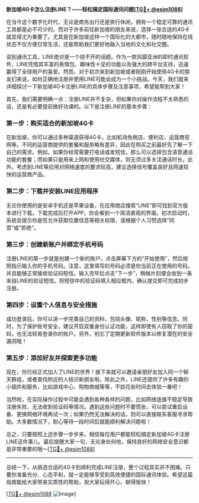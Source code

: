 **新加坡4G卡怎么注册LINE？——轻松搞定国际通讯问题[[TG💪+ @esim1088](https://t.me/s/esim1088)]**

在当今这个数字化时代，无论是商务出行还是旅行休闲，拥有一个稳定可靠的通讯工具都是必不可少的。而对于许多前往新加坡的朋友来说，选择一张合适的4G卡就显得尤为重要了。尤其是在新加坡这样一个国际化的大都市，随时随地保持在线状态不仅方便日常生活，还能帮助我们更好地融入当地的文化和社交圈。

说到通讯工具，LINE绝对是一个绕不开的话题。作为一款风靡亚洲的即时通讯软件，LINE凭借其丰富的表情包、趣味性十足的功能以及强大的跨平台支持，迅速赢得了全球用户的喜爱。然而，对于初次来到新加坡或者刚刚开始使用4G卡的朋友们来说，如何正确地注册并使用LINE可能会成为一个小挑战。今天，我们就来详细探讨一下新加坡4G卡注册LINE的具体步骤及注意事项，希望能帮到大家！

首先，我们需要明确一点：注册LINE并不复杂，但如果你对操作流程不太熟悉的话，还是有必要提前做好功课的。以下是注册LINE的基本步骤：

### 第一步：购买适合的新加坡4G卡

在新加坡，你可以通过多种渠道获得4G卡，比如机场免税店、便利店、运营商官网等。不同的运营商提供的套餐和服务略有差异，因此在购买之前最好先了解一下自己的需求。例如，如果你经常需要打电话或发短信，那么可以选择包含语音通话功能的套餐；而如果只是用来上网和使用社交媒体，则无须过多关注通话时长。此外，考虑到LINE等应用对网络速度的要求较高，建议选择信号覆盖良好且网速较快的运营商产品。

### 第二步：下载并安装LINE应用程序

无论你使用的是安卓手机还是苹果设备，在应用商店搜索“LINE”即可找到官方版本进行下载。下载完成后打开APP，你会看到一个简洁直观的界面。初次启动时，系统会提示你是否允许获取位置信息等相关权限，请根据个人习惯选择“同意”或“拒绝”。

### 第三步：创建新账户并绑定手机号码

注册LINE的第一步就是创建一个新的账户。点击屏幕下方的“开始使用”，然后按照指示输入你的手机号码。注意，这里填写的号码必须是你当前正在使用的号码，并且能够正常接收验证码短信。输入完毕后点击“下一步”，稍候片刻便会收到一条来自LINE的验证短信。将短信中的验证码填入相应框内，确认提交即可完成初步注册。

### 第四步：设置个人信息与安全措施

成功登录后，你可以进一步完善自己的资料，包括头像、昵称、性别等信息。同时，为了保护账号安全，建议开启双重身份认证功能，这样即使有人窃取了你的密码，也无法轻易登录你的账户。另外，别忘了定期更新软件版本以修复潜在的安全漏洞哦！

### 第五步：添加好友并探索更多功能

现在，你已经正式加入了LINE的世界！接下来就可以邀请亲朋好友加入同一个聊天群组，或者查找附近的人结识新朋友啦。除此之外，LINE还提供了许多有趣的小插件和服务，比如游戏中心、购物商城等等，不妨花些时间去体验一番吧！

当然啦，在实际操作过程中可能会遇到各种各样的问题，比如网络连接不稳定导致注册失败、无法收到验证码等情况。遇到这些问题时不要慌张，可以尝试重启设备、更换网络环境再试一次；如果仍然无法解决的话，则可以直接联系客服寻求帮助。大多数情况下，耐心等待一段时间后就能顺利解决问题啦！

总之，只要按照上述步骤一步步来，相信每位用户都能轻松搞定新加坡4G卡注册LINE这件事儿。最后提醒大家一句，无论身处何地，保持良好的网络安全意识都是非常重要的哦～[[TG💪+ @esim1088](https://t.me/s/esim1088)]

---

总结一下，从挑选合适的4G卡到顺利完成LINE注册，整个过程其实并不困难。只要你准备充分、心态平和，就一定能够享受到高效便捷的国际通讯体验。希望这篇指南能给大家带来实质性的帮助，祝大家玩得开心、聊得愉快！

[[TG💪+ @esim1088](https://t.me/s/esim1088) ![Image](https://i.postimg.cc/4NQfJmqS/Snipaste-2025-05-13-00-14-12.png)]